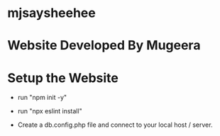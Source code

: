 # mjsaysheehee

# Website Developed By Mugeera

# Setup the Website
- run "npm init -y"
- run "npx eslint install"

- Create a db.config.php file and connect to your local host / server.